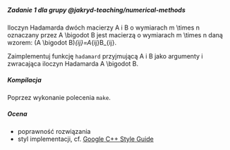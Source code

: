 ##### Zadanie 1 dla grupy @jakryd-teaching/numerical-methods

Iloczyn Hadamarda dwóch macierzy A i B o wymiarach m \times n oznaczany przez A
\bigodot B jest macierzą o wymiarach m \times n daną wzorem: (A \bigodot
B)_{ij}=A_{ij}B_{ij}.

Zaimplementuj funkcję ```hadamard``` przyjmującą A i B jako argumenty i
zwracająca iloczyn Hadamarda A \bigodot B.

##### Kompilacja
Poprzez wykonanie polecenia `make`.

##### Ocena

* poprawność rozwiązania
* styl implementacji, cf. [Google C++ Style Guide](https://google.github.io/styleguide/cppguide.html)
